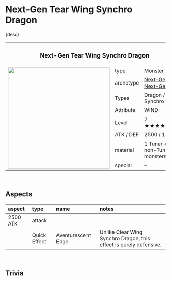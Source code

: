 # Next-Gen Tear Wing Synchro Dragon

{desc}


<table>
  <tr>
    <th colspan="3"> <h3> Next-Gen Tear Wing Synchro Dragon </h3> </th>
  </tr>
  <tr>
    <td rowspan="9"> <img src="../../../.assets/cards/synchro/Next-Gen Tear Wing Synchro Dragon.png" width="320px"> </td>
  </tr>
  <tr>
    <td> type </td>
    <td> Monster </td>
  </tr>
  <tr>
    <td> archetype </td>
    <td> <a href="../../archetypes/Next-Gen.md">Next-Gen</a> <br> <a href="../../archetypes/Next-Gen Tear.md">Next-Gen Tear</a> </td>
  </tr>
  <tr>
    <td> Types </td>
    <td> Dragon / Synchro </td>
  </tr>
  <tr>
    <td> Attribute </td>
    <td> WIND </td>
  </tr>
  <tr>
    <td> Level </td>
    <td> 7 ★★★★★★★ </td>
  </tr>
  <tr>
    <td> ATK / DEF </td>
    <td> 2500 / 1500 </td>
  </tr>
  <tr>
    <td> material </td>
    <td> 1 Tuner + 1+ non-Tuner monsters </td>
  </tr>
  <tr>
    <td> special </td>
    <td> – </td>
  </tr>
</table>


<br>


## Aspects

| aspect | type | name | notes |
| :----- | :--- | :--- | :---- |
| 2500 ATK | attack | | |
| | Quick Effect | Aventurescent Edge | Unlike Clear Wing Synchro Dragon, this effect is purely defensive. |


<br>


## Trivia
